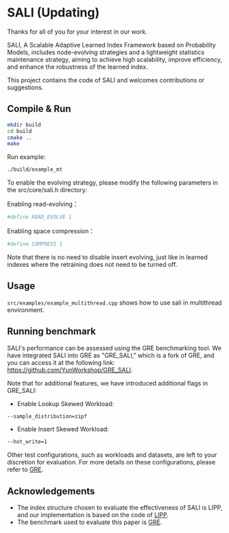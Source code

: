 # SALI (Updating)



Thanks for all of you for your interest in our work.

SALI, A Scalable Adaptive Learned Index Framework based on Probability Models, includes node-evolving strategies and a lightweight statistics maintenance strategy, aiming to achieve high scalability, improve efficiency, and enhance the robustness of the learned index.

This project contains the code of SALI and welcomes contributions or suggestions.

## Compile & Run

```bash
mkdir build
cd build
cmake ..
make
```

Run example:

```bash
./build/example_mt
```

To enable the evolving strategy, please modify the following parameters in the src/core/sali.h directory:

Enabling read-evolving：

```bash
#define READ_EVOLVE 1
```


Enabling space compression：

```bash
#define COMPRESS 1
```

Note that there is no need to disable insert evolving, just like in learned indexes where the retraining does not need to be turned off.


## Usage

`src/examples/example_multithread.cpp` shows how to use sali in multithread environment.

## Running benchmark


SALI's performance can be assessed using the GRE benchmarking tool. We have integrated SALI into GRE as "GRE_SALI," which is a fork of GRE, and you can access it at the following link: https://github.com/YunWorkshop/GRE_SALI.

Note that for additional features, we have introduced additional flags in GRE_SALI:

- Enable Lookup Skewed Workload:

```bash
--sample_distribution=zipf
```

- Enable Insert Skewed Workload:

```bash
--hot_write=1
```

Other test configurations, such as workloads and datasets, are left to your discretion for evaluation. For more details on these configurations, please refer to [GRE](https://github.com/YunWorkshop/GRE_SALI).


## Acknowledgements

- The index structure chosen to evaluate the effectiveness of SALI is LIPP, and our implementation is based on the code of [LIPP](https://github.com/Jiacheng-WU/lipp).
- The benchmark used to evaluate this paper is [GRE](https://github.com/gre4index/GRE).

